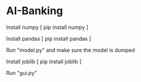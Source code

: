 # AI-Banking

Install numpy [ pip install numpy ]

Install pandas [ pip install pandas ]

Run "model.py" and make sure the model is dumped

Install joblib [ pip install joblib ]

Run "gui.py"
